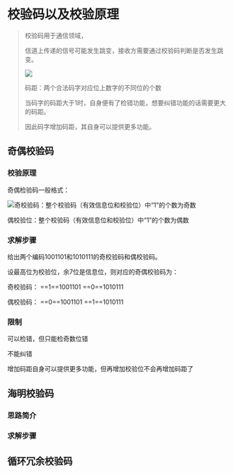 # 校验码以及校验原理 

> 校验码用于通信领域，
>
> 信道上传递的信号可能发生跳变，接收方需要通过校验码判断是否发生跳变。
>
> ![](https://lqr-1317479009.cos.ap-shanghai.myqcloud.com/%E6%A0%A1%E9%AA%8C%E5%8E%9F%E7%90%86.jpg)
>
> 码距：两个合法码字对应位上数字的不同位的个数
>
> 当码字的码距大于1时，自身便有了检错功能，想要纠错功能的话需要更大的码距。
>
> 因此码字增加码距，其自身可以提供更多功能。



## 奇偶校验码

### 校验原理

奇偶检验码一般格式：

![](https://lqr-1317479009.cos.ap-shanghai.myqcloud.com/%E5%A5%87%E5%81%B6%E6%A0%A1%E9%AA%8C%E7%A0%81.png)奇校验码：整个校验码（有效信息位和校验位）中“1”的个数为奇数

偶校验位：整个校验码（有效信息位和校验位）中“1”的个数为偶数



### 求解步骤

给出两个编码1001101和1010111的奇校验码和偶校验码。

设最高位为校验位，余7位是信息位，则对应的奇偶校验码为：

奇校验码：      ==1==1001101           ==0==1010111

偶校验码：      ==0==1001101           ==1==1010111



### 限制

可以检错，但只能检奇数位错

不能纠错

增加码距自身可以提供更多功能，但再增加校验位不会再增加码距了



## 海明校验码

### 思路简介

### 求解步骤







## 循环冗余校验码

